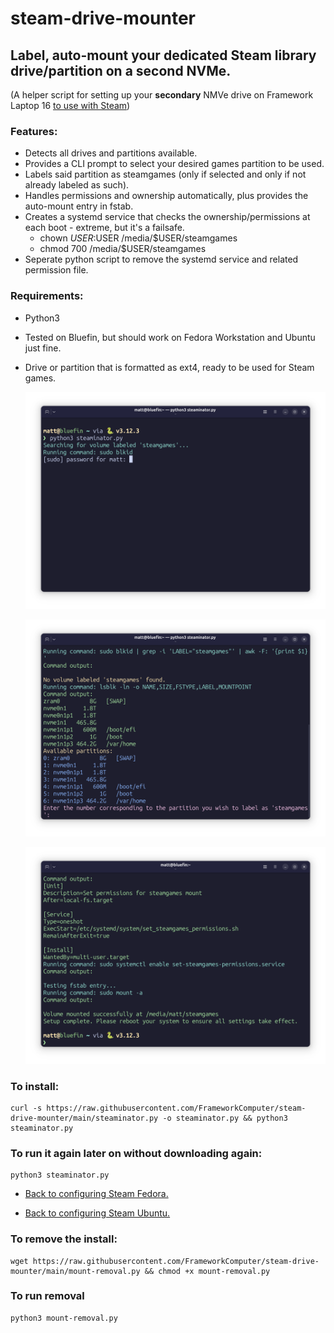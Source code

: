 # steam-drive-mounter

## Label, auto-mount your dedicated Steam library drive/partition on a second NVMe.

(A helper script for setting up your **secondary** NMVe drive on Framework Laptop 16 [to use with Steam](https://github.com/FrameworkComputer/dri_prime1-detection/blob/main/README.md#beginner-method-for-ubuntu-lts))

### Features:
- Detects all drives and partitions available.
- Provides a CLI prompt to select your desired games partition to be used.
- Labels said partition as steamgames (only if selected and only if not already labeled as such).
- Handles permissions and ownership automatically, plus provides the auto-mount entry in fstab.
- Creates a systemd service that checks the ownership/permissions at each boot - extreme, but it's a failsafe.
  - chown $USER:$USER /media/$USER/steamgames
  - chmod 700 /media/$USER/steamgames
- Seperate python script to remove the systemd service and related permission file.


### Requirements:
- Python3
- Tested on Bluefin, but should work on Fedora Workstation and Ubuntu just fine.
- Drive or partition that is formatted as ext4, ready to be used for Steam games.

  ![Step-1](https://raw.githubusercontent.com/FrameworkComputer/steam-drive-mounter/main/1.png)

  ![Step-2](https://raw.githubusercontent.com/FrameworkComputer/steam-drive-mounter/main/2.png)

  ![Step-3](https://raw.githubusercontent.com/FrameworkComputer/steam-drive-mounter/main/3.png)

### To install:
~~~
curl -s https://raw.githubusercontent.com/FrameworkComputer/steam-drive-mounter/main/steaminator.py -o steaminator.py && python3 steaminator.py
~~~

### To run it again later on without downloading again:

~~~
python3 steaminator.py 
~~~

- [Back to configuring Steam Fedora.](https://github.com/FrameworkComputer/dri_prime1-detection/tree/main#configure-steam-3)

- [Back to configuring Steam Ubuntu.](https://github.com/FrameworkComputer/dri_prime1-detection/tree/main#configure-steam-1)

  
### To remove the install:

~~~
wget https://raw.githubusercontent.com/FrameworkComputer/steam-drive-mounter/main/mount-removal.py && chmod +x mount-removal.py
~~~

### To run removal

~~~
python3 mount-removal.py
~~~

